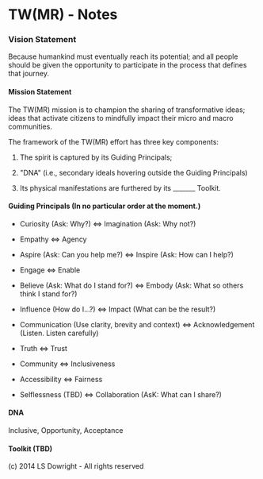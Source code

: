 TW(MR) - Notes
==============

### Vision Statement

Because humankind must eventually reach its potential; and all people should be given the opportunity to participate in the process that defines that journey.


#### Mission Statement

The TW(MR) mission is to champion the sharing of transformative ideas; ideas that activate citizens to mindfully impact their micro and macro communities. 


The framework of the TW(MR) effort has three key components:

1) The spirit is captured by its Guiding Principals;

2) "DNA" (i.e., secondary ideals hovering outside the Guiding Principals)

3) Its physical manifestations are furthered by its _______ Toolkit. 



#### Guiding Principals (In no particular order at the moment.)

- Curiosity (Ask: Why?) <=> Imagination (Ask: Why not?)

- Empathy <=> Agency

- Aspire (Ask: Can you help me?) <=> Inspire (Ask: How can I help?)

- Engage <=> Enable

- Believe (Ask: What do I stand for?) <=> Embody (Ask: What so others think I stand for?)

- Influence (How do I...?) <=> Impact  (What can be the result?)

- Communication (Use clarity, brevity and context) <=> Acknowledgement (Listen. Listen carefully)

- Truth <=> Trust
 
-  Community <=> Inclusiveness 

- Accessibility <=> Fairness

- Selflessness (TBD) <=> Collaboration (AsK: What can I share?)
 



#### DNA

Inclusive, Opportunity, Acceptance


#### Toolkit (TBD)




(c) 2014 LS Dowright - All rights reserved
